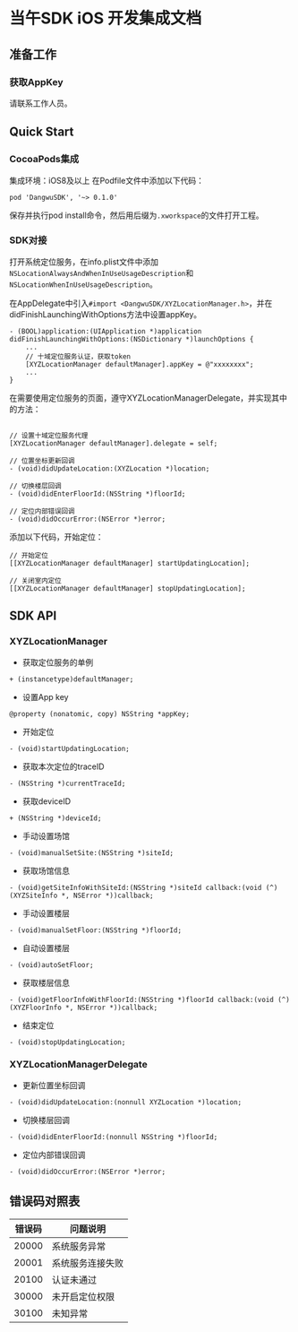 # 当午SDK iOS 开发集成文档

## 准备工作

### 获取AppKey

请联系工作人员。

## Quick Start

### CocoaPods集成

集成环境：iOS8及以上
在Podfile文件中添加以下代码：

```
pod 'DangwuSDK', '~> 0.1.0'
```

保存并执行pod install命令，然后用后缀为`.xworkspace`的文件打开工程。


### SDK对接

打开系统定位服务，在info.plist文件中添加`NSLocationAlwaysAndWhenInUseUsageDescription`和`NSLocationWhenInUseUsageDescription`。

在AppDelegate中引入`#import <DangwuSDK/XYZLocationManager.h>`，并在didFinishLaunchingWithOptions方法中设置appKey。

```
- (BOOL)application:(UIApplication *)application didFinishLaunchingWithOptions:(NSDictionary *)launchOptions {
    ...
    // 十域定位服务认证，获取token
    [XYZLocationManager defaultManager].appKey = @"xxxxxxxx";
    ...
}
```

在需要使用定位服务的页面，遵守XYZLocationManagerDelegate，并实现其中的方法：

```

// 设置十域定位服务代理
[XYZLocationManager defaultManager].delegate = self;
```

```
// 位置坐标更新回调
- (void)didUpdateLocation:(XYZLocation *)location;

// 切换楼层回调
- (void)didEnterFloorId:(NSString *)floorId;

// 定位内部错误回调
- (void)didOccurError:(NSError *)error;
```

添加以下代码，开始定位：

```
// 开始定位
[[XYZLocationManager defaultManager] startUpdatingLocation];
```

```
// 关闭室内定位
[[XYZLocationManager defaultManager] stopUpdatingLocation];
```

## SDK API

### XYZLocationManager

- 获取定位服务的单例
```
+ (instancetype)defaultManager;
```

- 设置App key
```
@property (nonatomic, copy) NSString *appKey;
```

- 开始定位
```
- (void)startUpdatingLocation;
```

- 获取本次定位的traceID
```
- (NSString *)currentTraceId;
```

- 获取deviceID
```
+ (NSString *)deviceId;
```

- 手动设置场馆
```
- (void)manualSetSite:(NSString *)siteId;
```

- 获取场馆信息
```
- (void)getSiteInfoWithSiteId:(NSString *)siteId callback:(void (^)(XYZSiteInfo *, NSError *))callback;
```

- 手动设置楼层
```
- (void)manualSetFloor:(NSString *)floorId;
```

- 自动设置楼层
```
- (void)autoSetFloor;
```

- 获取楼层信息
```
- (void)getFloorInfoWithFloorId:(NSString *)floorId callback:(void (^)(XYZFloorInfo *, NSError *))callback;
```

- 结束定位
```
- (void)stopUpdatingLocation;
```

### XYZLocationManagerDelegate

- 更新位置坐标回调
```
- (void)didUpdateLocation:(nonnull XYZLocation *)location;
```

- 切换楼层回调
```
- (void)didEnterFloorId:(nonnull NSString *)floorId;
```

- 定位内部错误回调
```
- (void)didOccurError:(NSError *)error;
```

## 错误码对照表

错误码  | 问题说明
------------- | -------------
20000  | 系统服务异常
20001  | 系统服务连接失败
20100  | 认证未通过
30000  | 未开启定位权限
30100  | 未知异常


